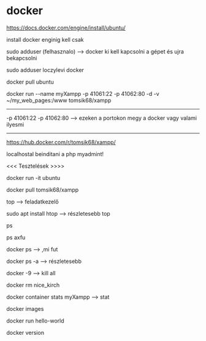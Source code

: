 # docker

https://docs.docker.com/engine/install/ubuntu/

install docker enginig kell csak

sudo adduser (felhasznalo) --> docker ki kell kapcsolni a gépet és ujra bekapcsolni

sudo adduser loczylevi docker

docker pull ubuntu

docker run --name myXampp -p 41061:22 -p 41062:80 -d -v ~/my_web_pages:/www tomsik68/xampp                         

______________________________________

-p 41061:22 -p 41062:80  --> ezeken a portokon megy a docker vagy valami ilyesmi

_____________________________________

https://hub.docker.com/r/tomsik68/xampp/

localhostal beinditani a php myadmint!

<<< Tesztelések >>>>

docker run -it ubuntu

docker pull tomsik68/xampp

top --> feladatkezelő

sudo apt install htop --> részletesebb top

ps

ps axfu

docker ps --> ,mi fut

docker ps -a --> részletesebb 

docker -9 --> kill all

docker rm nice_kirch 

docker container stats myXampp --> stat

docker images

docker run hello-world

docker version
